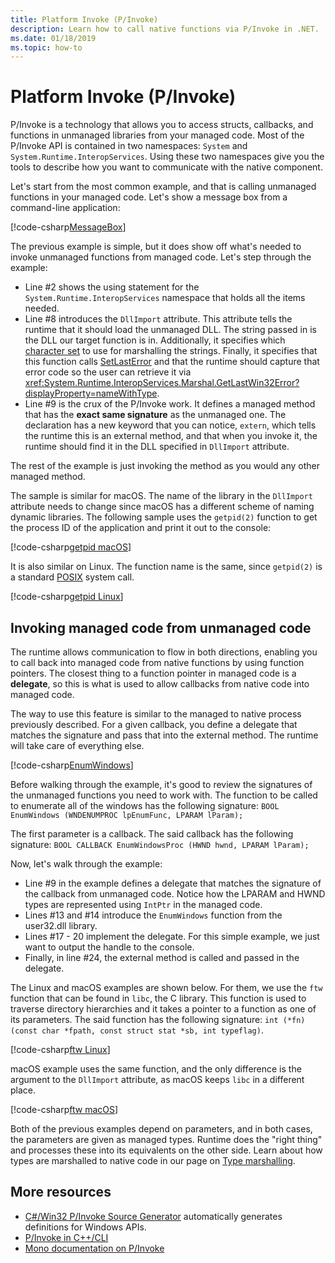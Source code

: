 ```yaml
---
title: Platform Invoke (P/Invoke)
description: Learn how to call native functions via P/Invoke in .NET.
ms.date: 01/18/2019
ms.topic: how-to
---
```


# Platform Invoke (P/Invoke)

P/Invoke is a technology that allows you to access structs, callbacks, and functions in unmanaged libraries from your managed code. Most of the P/Invoke API is contained in two namespaces: `System` and `System.Runtime.InteropServices`. Using these two namespaces give you the tools to describe how you want to communicate with the native component.

Let's start from the most common example, and that is calling unmanaged functions in your managed code. Let's show a message box from a command-line application:

[!code-csharp[MessageBox](~/samples/snippets/standard/interop/pinvoke/messagebox.cs)]

The previous example is simple, but it does show off what's needed to invoke unmanaged functions from managed code. Let's step through the example:

- Line #2 shows the using statement for the `System.Runtime.InteropServices` namespace that holds all the items needed.
- Line #8 introduces the `DllImport` attribute. This attribute tells the runtime that it should load the unmanaged DLL. The string passed in is the DLL our target function is in. Additionally, it specifies which [character set](./charset.md) to use for marshalling the strings. Finally, it specifies that this function calls [SetLastError](/windows/desktop/api/errhandlingapi/nf-errhandlingapi-setlasterror) and that the runtime should capture that error code so the user can retrieve it via <xref:System.Runtime.InteropServices.Marshal.GetLastWin32Error?displayProperty=nameWithType>.
- Line #9 is the crux of the P/Invoke work. It defines a managed method that has the **exact same signature** as the unmanaged one. The declaration has a new keyword that you can notice, `extern`, which tells the runtime this is an external method, and that when you invoke it, the runtime should find it in the DLL specified in `DllImport` attribute.

The rest of the example is just invoking the method as you would any other managed method.

The sample is similar for macOS. The name of the library in the `DllImport` attribute needs to change since macOS has a different scheme of naming dynamic libraries. The following sample uses the `getpid(2)` function to get the process ID of the application and print it out to the console:

[!code-csharp[getpid macOS](~/samples/snippets/standard/interop/pinvoke/getpid-macos.cs)]

It is also similar on Linux. The function name is the same, since `getpid(2)` is a standard [POSIX](https://en.wikipedia.org/wiki/POSIX) system call.

[!code-csharp[getpid Linux](~/samples/snippets/standard/interop/pinvoke/getpid-linux.cs)]

## Invoking managed code from unmanaged code

The runtime allows communication to flow in both directions, enabling you to call back into managed code from native functions by using function pointers. The closest thing to a function pointer in managed code is a **delegate**, so this is what is used to allow callbacks from native code into managed code.

The way to use this feature is similar to the managed to native process previously described. For a given callback, you define a delegate that matches the signature and pass that into the external method. The runtime will take care of everything else.

[!code-csharp[EnumWindows](~/samples/snippets/standard/interop/pinvoke/enumwindows.cs)]

Before walking through the example, it's good to review the signatures of the unmanaged functions you need to work with. The function to be called to enumerate all of the windows has the following signature: `BOOL EnumWindows (WNDENUMPROC lpEnumFunc, LPARAM lParam);`

The first parameter is a callback. The said callback has the following signature: `BOOL CALLBACK EnumWindowsProc (HWND hwnd, LPARAM lParam);`

Now, let's walk through the example:

- Line #9 in the example defines a delegate that matches the signature of the callback from unmanaged code. Notice how the LPARAM and HWND types are represented using `IntPtr` in the managed code.
- Lines #13 and #14 introduce the `EnumWindows` function from the user32.dll library.
- Lines #17 - 20 implement the delegate. For this simple example, we just want to output the handle to the console.
- Finally, in line #24, the external method is called and passed in the delegate.

The Linux and macOS examples are shown below. For them, we use the `ftw` function that can be found in `libc`, the C library. This function is used to traverse directory hierarchies and it takes a pointer to a function as one of its parameters. The said function has the following signature: `int (*fn) (const char *fpath, const struct stat *sb, int typeflag)`.

[!code-csharp[ftw Linux](~/samples/snippets/standard/interop/pinvoke/ftw-linux.cs)]

macOS example uses the same function, and the only difference is the argument to the `DllImport` attribute, as macOS keeps `libc` in a different place.

[!code-csharp[ftw macOS](~/samples/snippets/standard/interop/pinvoke/ftw-macos.cs)]

Both of the previous examples depend on parameters, and in both cases, the parameters are given as managed types. Runtime does the "right thing" and processes these into its equivalents on the other side. Learn about how types are marshalled to native code in our page on [Type marshalling](type-marshalling.md).

## More resources

- [C#/Win32 P/Invoke Source Generator](https://github.com/microsoft/CsWin32/) automatically generates definitions for Windows APIs.
- [P/Invoke in C++/CLI](/cpp/dotnet/native-and-dotnet-interoperability)
- [Mono documentation on P/Invoke](https://www.mono-project.com/docs/advanced/pinvoke/)

